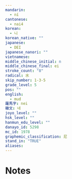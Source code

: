 ```yaml
---
mandarin:
  - ní
cantonese:
  - nai4
korean:
  - 니
korean_native: ""
japanese:
  - DEI
japanese_nanori: ""
vietnamese:
middle_chinese_initial: n
middle_chinese_final: ei
stroke_count: "8"
radical: 水
skip_number: 1-3-5
grade_level: 5
pos: ""
english:
  - mud
羅馬字: nei
韓文: 네
joyo_level: ""
hsk_level: ""
hanmun_edu_level: ""
danayo_id: 5298
mc_id: 1978
graphemic_classification: 尼
stand_in: "TRUE"
aliases:
---
```


# Notes
